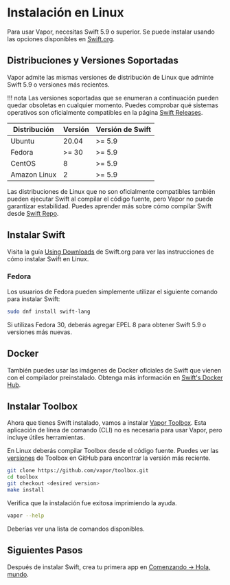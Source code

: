 # Instalación en Linux

Para usar Vapor, necesitas Swift 5.9 o superior. Se puede instalar usando las opciones disponibles en [Swift.org](https://swift.org/download/).

## Distribuciones y Versiones Soportadas

Vapor admite las mismas versiones de distribución de Linux que adminte Swift 5.9 o versiones más recientes.

!!! nota
    Las versiones soportadas que se enumeran a continuación pueden quedar obsoletas en cualquier momento. Puedes comprobar qué sistemas operativos son oficialmente compatibles en la página [Swift Releases](https://swift.org/download/#releases).

|Distribución|Versión|Versión de Swift|
|-|-|-|
|Ubuntu|20.04|>= 5.9|
|Fedora|>= 30|>= 5.9|
|CentOS|8|>= 5.9|
|Amazon Linux|2|>= 5.9|

Las distribuciones de Linux que no son oficialmente compatibles también pueden ejecutar Swift al compilar el código fuente, pero Vapor no puede garantizar estabilidad. Puedes aprender más sobre cómo compilar Swift desde [Swift Repo](https://github.com/apple/swift#getting-started).

## Instalar Swift

Visita la guía [Using Downloads](https://swift.org/download/#using-downloads) de Swift.org para ver las instrucciones de cómo instalar Swift en Linux.

### Fedora

Los usuarios de Fedora pueden simplemente utilizar el siguiente comando para instalar Swift:

```sh
sudo dnf install swift-lang
```

Si utilizas Fedora 30, deberás agregar EPEL 8 para obtener Swift 5.9 o versiones más nuevas.

## Docker

También puedes usar las imágenes de Docker oficiales de Swift que vienen con el compilador preinstalado. Obtenga más información en [Swift's Docker Hub](https://hub.docker.com/_/swift).

## Instalar Toolbox

Ahora que tienes Swift instalado, vamos a instalar [Vapor Toolbox](https://github.com/vapor/toolbox). Esta aplicación de línea de comando (CLI) no es necesaria para usar Vapor, pero incluye útiles herramientas.

En Linux deberás compilar Toolbox desde el código fuente. Puedes ver las <a href="https://github.com/vapor/toolbox/releases" target="_blank">versiones</a> de Toolbox en GitHub para encontrar la versión más reciente.

```sh
git clone https://github.com/vapor/toolbox.git
cd toolbox
git checkout <desired version>
make install
```

Verifica que la instalación fue exitosa imprimiendo la ayuda.

```sh
vapor --help
```

Deberías ver una lista de comandos disponibles.

## Siguientes Pasos

Después de instalar Swift, crea tu primera app en [Comenzando &rarr; Hola, mundo](../getting-started/hello-world.md).
